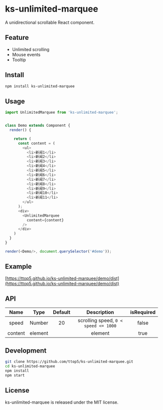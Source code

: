 # ks-unlimited-marquee

A unidirectional scrollable React component.


## Feature

 - Unlimited scrolling
 - Mouse events
 - Tooltip


## Install

```zsh
npm install ks-unlimited-marquee
```


## Usage

```javascript
import UnlimitedMarquee from 'ks-unlimited-marquee';


class Demo extends Component {
  render() {

    return (
      const content = (
        <ul>
          <li>新闻1</li>
          <li>新闻2</li>
          <li>新闻3</li>
          <li>新闻4</li>
          <li>新闻5</li>
          <li>新闻6</li>
          <li>新闻7</li>
          <li>新闻8</li>
          <li>新闻9</li>
          <li>新闻10</li>
          <li>新闻11</li>
        </ul>
      );
      <div>
        <UnlimitedMarquee
          content={content}
        />
      </div>
    )
  }
}

render(<Demo/>, document.querySelector('#demo'));
```

## Example

[https://ttop5.github.io/ks-unlimited-marquee/demo/dist](https://ttop5.github.io/ks-unlimited-marquee/demo/dist)


## API

| Name | Type | Default | Description | isRequired|
| :----:  | :----:  | :----:  | :----: | :----: |
| speed | Number | 20 | scrolling speed, `0 < speed <= 1000` | false |
| content | element |  | element | true |


## Development

```zsh
git clone https://github.com/ttop5/ks-unlimited-marquee.git
cd ks-unlimited-marquee
npm install
npm start
```


## License

ks-unlimited-marquee is released under the MIT license.
